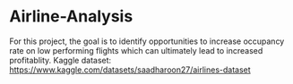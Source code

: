 # Airline-Analysis
For this project, the goal is to identify opportunities to increase occupancy rate on low performing flights which can ultimately lead to increased profitablity.
Kaggle dataset: https://www.kaggle.com/datasets/saadharoon27/airlines-dataset
